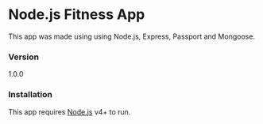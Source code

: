 # Node.js Fitness App

This app was made using using Node.js, Express, Passport and Mongoose.

### Version
1.0.0

### Installation

This app requires [Node.js](https://nodejs.org/) v4+ to run.


